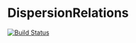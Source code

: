 # DispersionRelations

[![Build Status](https://github.com/johnbcoughlin/DispersionRelations.jl/actions/workflows/CI.yml/badge.svg?branch=main)](https://github.com/johnbcoughlin/DispersionRelations.jl/actions/workflows/CI.yml?query=branch%3Amain)
